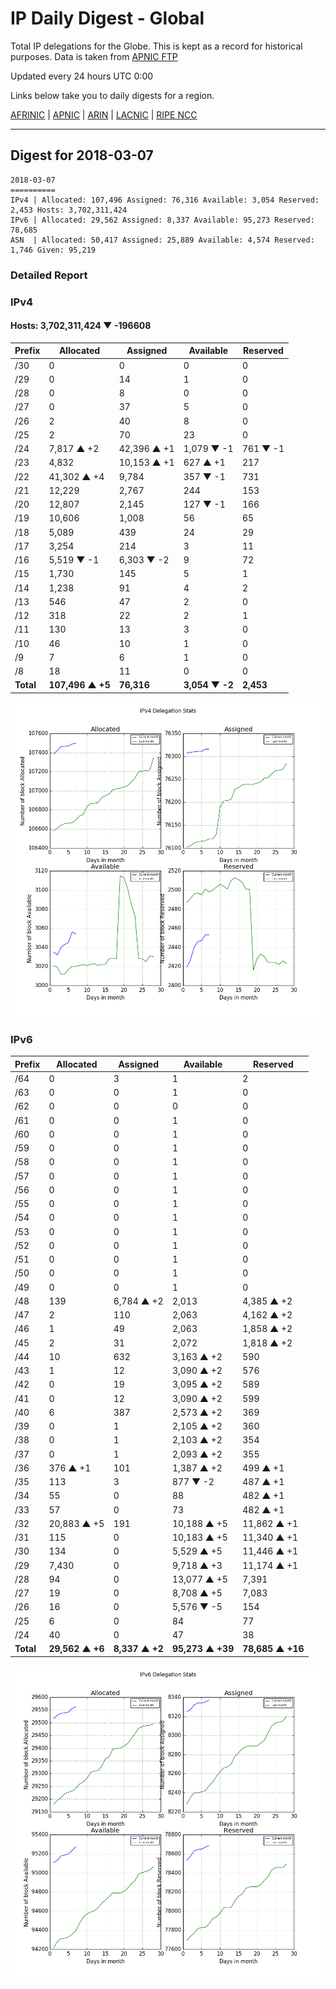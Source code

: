 # IP Daily Digest - Global

Total IP delegations for the Globe. This is kept as a record for historical purposes. Data is taken from [APNIC FTP](https://ftp.apnic.net/)

Updated every 24 hours UTC 0:00

Links below take you to daily digests for a region.

[AFRINIC](./archives/AFRINIC/) | [APNIC](./archives/APNIC/) | [ARIN](./archives/ARIN/) | [LACNIC](./archives/LACNIC/) | [RIPE NCC](./archives/RIPE_NCC/)

---

## Digest for 2018-03-07
```
2018-03-07
==========
IPv4 | Allocated: 107,496 Assigned: 76,316 Available: 3,054 Reserved: 2,453 Hosts: 3,702,311,424
IPv6 | Allocated: 29,562 Assigned: 8,337 Available: 95,273 Reserved: 78,685
ASN  | Allocated: 50,417 Assigned: 25,889 Available: 4,574 Reserved: 1,746 Given: 95,219
```

### Detailed Report

### IPv4

#### Hosts: **3,702,311,424 ▼ -196608**

| Prefix | Allocated | Assigned | Available | Reserved |
| ----- | ----- | ----- | ----- | ----- |
| /30 | 0 | 0 | 0 | 0 |
| /29 | 0 | 14 | 1 | 0 |
| /28 | 0 | 8 | 0 | 0 |
| /27 | 0 | 37 | 5 | 0 |
| /26 | 2 | 40 | 8 | 0 |
| /25 | 2 | 70 | 23 | 0 |
| /24 | 7,817 ▲ +2 | 42,396 ▲ +1 | 1,079 ▼ -1 | 761 ▼ -1 |
| /23 | 4,832 | 10,153 ▲ +1 | 627 ▲ +1 | 217 |
| /22 | 41,302 ▲ +4 | 9,784 | 357 ▼ -1 | 731 |
| /21 | 12,229 | 2,767 | 244 | 153 |
| /20 | 12,807 | 2,145 | 127 ▼ -1 | 166 |
| /19 | 10,606 | 1,008 | 56 | 65 |
| /18 | 5,089 | 439 | 24 | 29 |
| /17 | 3,254 | 214 | 3 | 11 |
| /16 | 5,519 ▼ -1 | 6,303 ▼ -2 | 9 | 72 |
| /15 | 1,730 | 145 | 5 | 1 |
| /14 | 1,238 | 91 | 4 | 2 |
| /13 | 546 | 47 | 2 | 0 |
| /12 | 318 | 22 | 2 | 1 |
| /11 | 130 | 13 | 3 | 0 |
| /10 | 46 | 10 | 1 | 0 |
| /9 | 7 | 6 | 1 | 0 |
| /8 | 18 | 11 | 0 | 0 |
| **Total** | **107,496 ▲ +5** | **76,316** | **3,054 ▼ -2** | **2,453** |

![ipv4-stats](ipv4-figure.png)

### IPv6

| Prefix | Allocated | Assigned | Available | Reserved |
| ----- | ----- | ----- | ----- | ----- |
| /64 | 0 | 3 | 1 | 2 |
| /63 | 0 | 0 | 1 | 0 |
| /62 | 0 | 0 | 0 | 0 |
| /61 | 0 | 0 | 1 | 0 |
| /60 | 0 | 0 | 1 | 0 |
| /59 | 0 | 0 | 1 | 0 |
| /58 | 0 | 0 | 1 | 0 |
| /57 | 0 | 0 | 1 | 0 |
| /56 | 0 | 0 | 1 | 0 |
| /55 | 0 | 0 | 1 | 0 |
| /54 | 0 | 0 | 1 | 0 |
| /53 | 0 | 0 | 1 | 0 |
| /52 | 0 | 0 | 1 | 0 |
| /51 | 0 | 0 | 1 | 0 |
| /50 | 0 | 0 | 1 | 0 |
| /49 | 0 | 0 | 1 | 0 |
| /48 | 139 | 6,784 ▲ +2 | 2,013 | 4,385 ▲ +2 |
| /47 | 2 | 110 | 2,063 | 4,162 ▲ +2 |
| /46 | 1 | 49 | 2,063 | 1,858 ▲ +2 |
| /45 | 2 | 31 | 2,072 | 1,818 ▲ +2 |
| /44 | 10 | 632 | 3,163 ▲ +2 | 590 |
| /43 | 1 | 12 | 3,090 ▲ +2 | 576 |
| /42 | 0 | 19 | 3,095 ▲ +2 | 589 |
| /41 | 0 | 12 | 3,090 ▲ +2 | 599 |
| /40 | 6 | 387 | 2,573 ▲ +2 | 369 |
| /39 | 0 | 1 | 2,105 ▲ +2 | 360 |
| /38 | 0 | 1 | 2,103 ▲ +2 | 354 |
| /37 | 0 | 1 | 2,093 ▲ +2 | 355 |
| /36 | 376 ▲ +1 | 101 | 1,387 ▲ +2 | 499 ▲ +1 |
| /35 | 113 | 3 | 877 ▼ -2 | 487 ▲ +1 |
| /34 | 55 | 0 | 88 | 482 ▲ +1 |
| /33 | 57 | 0 | 73 | 482 ▲ +1 |
| /32 | 20,883 ▲ +5 | 191 | 10,188 ▲ +5 | 11,862 ▲ +1 |
| /31 | 115 | 0 | 10,183 ▲ +5 | 11,340 ▲ +1 |
| /30 | 134 | 0 | 5,529 ▲ +5 | 11,446 ▲ +1 |
| /29 | 7,430 | 0 | 9,718 ▲ +3 | 11,174 ▲ +1 |
| /28 | 94 | 0 | 13,077 ▲ +5 | 7,391 |
| /27 | 19 | 0 | 8,708 ▲ +5 | 7,083 |
| /26 | 16 | 0 | 5,576 ▼ -5 | 154 |
| /25 | 6 | 0 | 84 | 77 |
| /24 | 40 | 0 | 47 | 38 |
| **Total** | **29,562 ▲ +6** | **8,337 ▲ +2** | **95,273 ▲ +39** | **78,685 ▲ +16** |

![ipv6-stats](ipv6-figure.png)